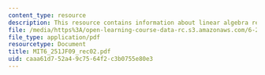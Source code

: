 ```yaml
---
content_type: resource
description: This resource contains information about linear algebra review.
file: /media/https%3A/open-learning-course-data-rc.s3.amazonaws.com/6-251j-introduction-to-mathematical-programming-fall-2009/caaa61d752a49c7564f2c3b0755e80e3_MIT6_251JF09_rec02.pdf
file_type: application/pdf
resourcetype: Document
title: MIT6_251JF09_rec02.pdf
uid: caaa61d7-52a4-9c75-64f2-c3b0755e80e3
---
```

